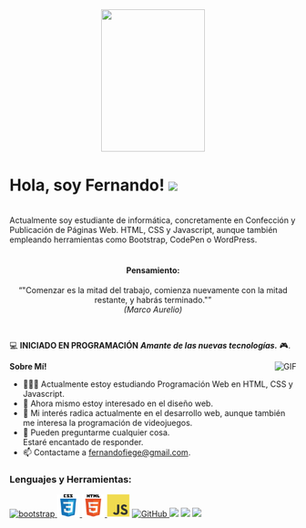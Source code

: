 <div align="center"><img src="https://github.com/Mo-Alsehli/Mo-Alsehli/assets/98949843/7b841857-16fb-422d-9297-be42e3eaf3a9" height = 250px width = 60%  /></div>

# Hola, soy Fernando! <img src="https://media.giphy.com/media/hVa6t0WpoDOk7Pxb7l/giphy.gif" width="50">
<br/>
Actualmente soy estudiante de informática, concretamente en Confección y Publicación de Páginas Web. HTML, CSS y Javascript, aunque también empleando herramientas como Bootstrap, CodePen o WordPress.
<br/>
<br/>

<h4 align="center">Pensamiento:</h4>
<p align="center"><q>"Comenzar es la mitad del trabajo, comienza nuevamente con la mitad restante, y habrás terminado."</q><br><i align="center">(Marco Aurelio)</i></p><br>




 💻​ **INICIADO EN PROGRAMACIÓN**  ***Amante de las nuevas tecnologías.*** 🎮​.
 
<img align="right" alt="GIF" src="https://media1.giphy.com/media/v1.Y2lkPTc5MGI3NjExam80dDJtMG44Z3ZiNjMzczdwd3h4b3AwZzhlcHYybDJ5azF1NXR4aCZlcD12MV9pbnRlcm5hbF9naWZfYnlfaWQmY3Q9Zw/tDfClZn3KzGpSL2PXk/giphy.gif"/>
  

**Sobre Mí!**

- 👨🏽‍💻 Actualmente estoy estudiando Programación Web en HTML, CSS y Javascript.
- 🌱 Ahora mismo estoy interesado en el diseño web. 
- 🤔 Mi interés radica actualmente en el desarrollo web, aunque también me interesa la programación de videojuegos.
- 💬 Pueden preguntarme cualquier cosa.<br>Estaré encantado de responder.
- 📫 Contactame a [fernandofiege@gmail.com](mailto:fernandofiege@gmail.com).

<h3 align="left">Lenguajes y Herramientas:</h3>
<p align="left"> <a href="https://getbootstrap.com" target="_blank" rel="noreferrer"> <img src="https://cdn.jsdelivr.net/gh/devicons/devicon@latest/icons/bootstrap/bootstrap-original.svg" alt="bootstrap" width="40" height="40"/> <img src="https://raw.githubusercontent.com/devicons/devicon/master/icons/css3/css3-original-wordmark.svg" alt="css3" width="40" height="40"/> </a> <a href="https://git-scm.com/" target="_blank" rel="noreferrer">  <img src="https://raw.githubusercontent.com/devicons/devicon/master/icons/html5/html5-original-wordmark.svg" alt="html5" width="40" height="40"/> </a> <img src="https://raw.githubusercontent.com/devicons/devicon/master/icons/javascript/javascript-original.svg" alt="javascript" width="40" height="40"/> </a> <a href="https://github.com/" target="_blank" rel="noreferrer" </a> 
<img src="https://cdn.jsdelivr.net/gh/devicons/devicon@latest/icons/github/github-original.svg" alt="GitHub" width="40" height="40"/> <a href="https://code.visualstudio.com/" target="_blank" rel="noreferrer"></a> <img src="https://cdn.jsdelivr.net/gh/devicons/devicon@latest/icons/vscode/vscode-original.svg" widht="40" height="40"> <a href="https://codepen.io/" target="_blank" rel="noreferrer"></a> <img src="https://cdn.jsdelivr.net/gh/devicons/devicon@latest/icons/codepen/codepen-original.svg" widht="40" height="40"> <a href="https://wordpress.com/" target="_blank" rel="noreferrer"></a> <img src="https://cdn.jsdelivr.net/gh/devicons/devicon@latest/icons/wordpress/wordpress-plain.svg" widht="40" height="40"> </a> <P>
             
            
            




